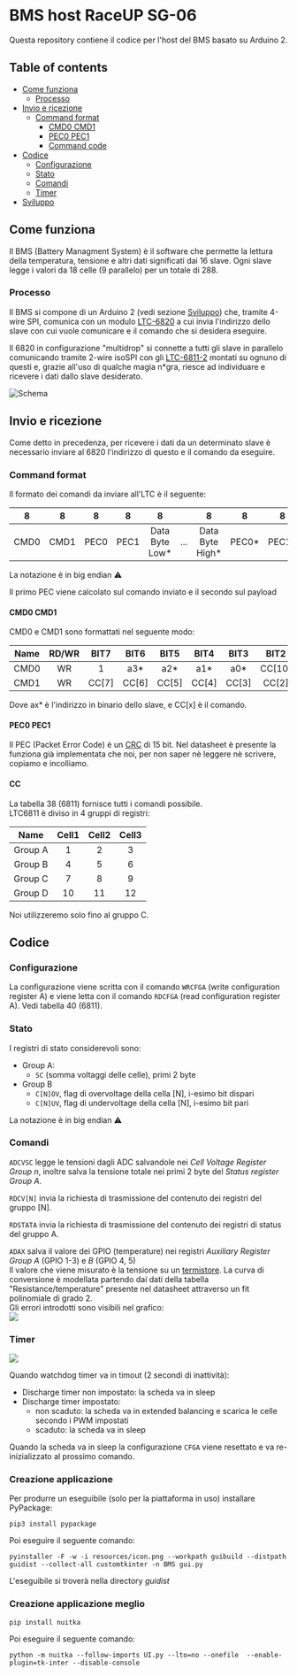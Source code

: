 # BMS host RaceUP SG-06

Questa repository contiene il codice per l'host del BMS basato su Arduino 2. 

## Table of contents
- [Come funziona](#come-funziona)
    - [Processo](#processo)
- [Invio e ricezione](#invio-e-ricezione)
    - [Command format](#command-format)
        - [CMD0 CMD1](#cmd0-cmd1)
        - [PEC0 PEC1](#pec0-pec1)
        - [Command code](#cc)
- [Codice](#codice)
    - [Configurazione](#configurazione)
    - [Stato](#stato)
    - [Comandi](#comandi)
    - [Timer](#timer)
- [Sviluppo](#sviluppo)

## Come funziona

Il BMS (Battery Managment System) è il software che permette la lettura della temperatura, tensione e altri dati significati dai 16 slave. Ogni slave legge i valori da 18 celle (9 parallelo) per un totale di 288.  

### Processo
Il BMS si compone di un Arduino 2 (vedi sezione [Sviluppo](#sviluppo)) che, tramite 4-wire SPI, comunica con un modulo [LTC-6820](https://www.analog.com/media/en/technical-documentation/data-sheets/LTC6820.pdf) a cui invia l'indirizzo dello slave con cui vuole comunicare e il comando che si desidera eseguire. 

Il 6820 in configurazione "multidrop" si connette a tutti gli slave in parallelo comunicando tramite 2-wire isoSPI con gli [LTC-6811-2](https://www.analog.com/media/en/technical-documentation/data-sheets/LTC6811-1-6811-2.pdf) montati su ognuno di questi e, grazie all'uso di qualche magia n*gra, riesce ad individuare e ricevere i dati dallo slave desiderato. 

<img src="schematics/schema.jpg" alt="Schema" title="Schema">

## Invio e ricezione
Come detto in precedenza, per ricevere i dati da un determinato slave è necessario inviare al 6820 l'indirizzo di questo e il comando da eseguire.

### Command format
Il formato dei comandi da inviare all'LTC è il seguente:

|   8  	|   8  	|   8  	|   8  	|       8       	|     	|        8       	|   8  	|   8  	|
|:----:	|:----:	|:----:	|:----:	|:-------------:	|:---:	|:--------------:	|:----:	|:----:	|
| CMD0 	| CMD1 	| PEC0 	| PEC1 	| Data Byte Low* 	| ... 	| Data Byte High* 	| PEC0* 	| PEC1* 	|

La notazione è in big endian ⚠️  

Il primo PEC viene calcolato sul comando inviato e il secondo sul payload

#### CMD0 CMD1
CMD0 e CMD1 sono formattati nel seguente modo:

| Name 	| RD/WR 	|  BIT7 	|  BIT6 	|  BIT5 	|  BIT4 	|  BIT3 	|  BIT2  	|  BIT1 	|  BIT0 	|
|:----:	|:-----:	|:-----:	|:-----:	|:-----:	|:-----:	|:-----:	|:------:	|:-----:	|:-----:	|
| CMD0 	|   WR  	|   1   	|  a3*  	|  a2*  	|  a1*  	|  a0*  	| CC[10] 	| CC[9] 	| CC[8] 	|
| CMD1 	|   WR  	| CC[7] 	| CC[6] 	| CC[5] 	| CC[4] 	| CC[3] 	|  CC[2] 	| CC[1] 	| CC[0] 	|

Dove ax* è l'indirizzo in binario dello slave, e CC[x] è il comando.

#### PEC0 PEC1
Il PEC (Packet Error Code) è un [CRC](https://it.wikipedia.org/wiki/Cyclic_redundancy_check) di 15 bit. Nel datasheet è presente la funziona già implementata che noi, per non saper nè leggere nè scrivere, copiamo e incolliamo. 

#### CC
La tabella 38 (6811) fornisce tutti i comandi possibile.  
LTC6811 è diviso in 4 gruppi di registri:

|   Name  	| Cell1 	| Cell2 	| Cell3 	|
|:-------:	|:-----:	|:-----:	|:-----:	|
| Group A 	|   1   	|   2   	|   3   	|
| Group B 	|   4   	|   5   	|   6   	|
| Group C 	|   7   	|   8   	|   9   	|
| Group D 	|   10  	|   11  	|   12  	|

Noi utilizzeremo solo fino al gruppo C.

## Codice
### Configurazione
La configurazione viene scritta con il comando `WRCFGA` (write configuration register A) e viene letta con il comando `RDCFGA` (read configuration register A). Vedi tabella 40 (6811).  

### Stato
I registri di stato considerevoli sono:

- Group A: 
    - `SC` (somma voltaggi delle celle), primi 2 byte
- Group B
    - `C[N]OV`, flag di overvoltage della cella [N], i-esimo bit dispari
    - `C[N]UV`, flag di undervoltage della cella [N], i-esimo bit pari

La notazione è in big endian ⚠️

### Comandi
`ADCVSC` legge le tensioni dagli ADC salvandole nei _Cell Voltage Register Group n_, inoltre salva la tensione totale nei primi 2 byte del _Status register Group A_.  

`RDCV[N]` invia la richiesta di trasmissione del contenuto dei registri del gruppo [N].  

`RDSTATA` invia la richiesta di trasmissione del contenuto dei registri di status del gruppo A.  

`ADAX` salva il valore dei GPIO (temperature) nei registri _Auxiliary Register Group A_ (GPIO 1-3) e _B_ (GPIO 4, 5)  
Il valore che viene misurato è la tensione su un [termistore](schematics/P9-JT-Thermistor-1621687.pdf). La curva di conversione è modellata partendo dai dati della tabella "Resistance/temperature" presente nel datasheet attraverso un fit polinomiale di grado 2.  
Gli errori introdotti sono visibili nel grafico:  
<img src="schematics/tempFitting.png">

### Timer
<img src="schematics/timers.png">

Quando watchdog timer va in timout (2 secondi di inattività):  

- Discharge timer non impostato: la scheda va in sleep
- Discharge timer impostato:
    - non scaduto: la scheda va in extended balancing e scarica le celle secondo i PWM impostati
    - scaduto: la scheda va in sleep

Quando la scheda va in sleep la configurazione `CFGA` viene resettato e va re-inizializzato al prossimo comando.

### Creazione applicazione

Per produrre un eseguibile (solo per la piattaforma in uso) installare PyPackage:
```
pip3 install pypackage
```

Poi eseguire il seguente comando:
```
pyinstaller -F -w -i resources/icon.png --workpath guibuild --distpath guidist --collect-all customtkinter -n BMS gui.py
```

L'eseguibile si troverà nella directory _guidist_

### Creazione applicazione meglio
```
pip install nuitka
```

Poi eseguire il seguente comando:
```
python -m nuitka --follow-imports UI.py --lto=no --onefile  --enable-plugin=tk-inter --disable-console
```




